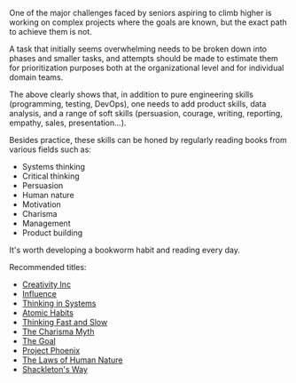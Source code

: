 One of the major challenges faced by seniors aspiring to climb higher is working on complex projects where the goals are known, but the exact path to achieve them is not.

A task that initially seems overwhelming needs to be broken down into phases and smaller tasks, and attempts should be made to estimate them for prioritization purposes both at the organizational level and for individual domain teams.

The above clearly shows that, in addition to pure engineering skills (programming, testing, DevOps), one needs to add product skills, data analysis, and a range of soft skills (persuasion, courage, writing, reporting, empathy, sales, presentation...).

Besides practice, these skills can be honed by regularly reading books from various fields such as:
- Systems thinking
- Critical thinking
- Persuasion
- Human nature
- Motivation
- Charisma
- Management
- Product building

It's worth developing a bookworm habit and reading every day.

Recommended titles:
- [Creativity Inc](https://amzn.to/4hdlHIH)
- [Influence](https://amzn.to/4h8JFVx)
- [Thinking in Systems](https://amzn.to/3Yv4O4Y)
- [Atomic Habits](https://amzn.to/3BSAQiz)
- [Thinking Fast and Slow](https://amzn.to/3YbAjzI)
- [The Charisma Myth](https://amzn.to/4h9iH03)
- [The Goal](https://amzn.to/3Yv4QtC)
- [Project Phoenix](https://amzn.to/3Nz5Dn4)
- [The Laws of Human Nature](https://amzn.to/48eeP9Q)
- [Shackleton's Way](https://amzn.to/3UjKZLp)

